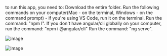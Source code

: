 to run this app, you need to:
Download the entire folder.
Run the following commands on your computer(Mac - on the terminal, Windows - on the command prompt) - if you're using VS Code, run it on the terminal.
Run the command: "npm I".
If you don't have angular/cli globally on your computer, run the command: "npm i @angular/cli"
Run the command: "ng serve".

![image](https://user-images.githubusercontent.com/88786771/143203487-fe92f2c6-0aef-46f4-ba4b-134895139518.png)

![image](https://user-images.githubusercontent.com/88786771/143203805-c2224936-9491-4f18-aaa7-19714a72b54a.png)



